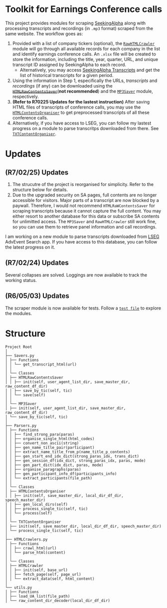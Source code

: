 # Toolkit for Earnings Conference calls
This project provides modules for scraping [SeekingAlpha](https://seekingalpha.com/) along with processing transcripts and recordings (in `.mp3` format) scraped from the same website.
The workflow goes as:
1. Provided with a list of company tickers (optional), the [`RawHTMLCrawler`](https://github.com/GotoRyusuke/Earnings-Conference-Calls/blob/main/HTMLCrawler.py#L82) module will go through all available records for each company in the list and identify earnings conference calls.
An `.xlsx` file will be created to store the information, including the title, year, quarter, URL, and unique transcript ID assigned by SeekingAlpha to each record.
    - Alternatively, you may access [SeekingAlpha Transcripts](https://seekingalpha.com/earnings/earnings-call-transcripts) and get the list of historical transcripts for a given period.
2. Using the information in Step 1, especifically the URLs, *transcripts* and *recordings* (if any) can be downloaded using the ~~[`HTMLRawContentsSaver`](https://github.com/GotoRyusuke/Earnings-Conference-Calls/blob/main/Savers.py#L173)~~(**not recommended**) and the [`MP3Saver`](https://github.com/GotoRyusuke/Earnings-Conference-Calls/blob/main/Savers.py#L225) module, respectively.
3. **(Refer to R70225 Updates for the lastest instruction)** After saving HTML files of transcripts of conference calls, you may use the [`HTMLContentsOrganiser`](https://github.com/GotoRyusuke/Earnings-Conference-Calls/blob/main/Parsers.py#L276) to get preprocessed transcripts of all these conference calls.
4. Alternatively, if you have access to LSEG, you can follow my lastest progress on a module to parse transcritps downloaded from there. See [`TXTContentOrganiser`](https://github.com/GotoRyusuke/Earnings-Conference-Calls/blob/main/Parsers.py#L356). 

# Updates
## (R7/02/25) Updates
1. The strucutre of the project is reorganised for simplicity. Refer to the structure below for details.
2. Due to the upgraded security on SA pages, full contents are no longer accessible for visitors. Major parts of a transcript are now blocked by a paywall. Therefore, I would not recommend `HTMLRaWContentsSaver` for scraping transcripts because it cannot capture the full content. You may either resort to another database for this data or subscribe SA contents for unlimitted access. The `MP3Saver` and `RawHTMLCrawler` still work fine, so you can use them to retrieve panel information and call recordings.

I am working on a new module to parse transcripts downloaded from [LSEG](https://www.lseg.com/en/data-analytics/refinitiv) AdvEvent Search app. If you have access to this database, you can follow the latest progress on it.

## (R7/02/24) Updates
Several collapses are solved. Loggings are now available to track the working status.
## (R6/05/03) Updates
The scraper module is now available for tests. Follow a [`test file`](test.py) to explore the modules.

# Structure
```
Project Root
│
├── Savers.py
│ ├── Functions
│ │ └── get_transcript_html(url)
│ │
│ └── Classes
│ ├── HTMLRawContentsSaver
│ │ ├── init(self, user_agent_list_dir, save_master_dir, raw_content_df_dir)
│ │ ├── save_by_tic(self, tic)
│ │ └── save(self)
│ │
│ └── MP3Saver
│ ├── init(self, user_agent_list_dir, save_master_dir, raw_content_df_dir)
│ └── save_by_tic(self, tic)
│
├── Parsers.py
│ ├── Functions
│ │ ├── find_strong_para(paras)
│ │ ├── organise_single_html(html_codes)
│ │ ├── convert_non_ascii(string)
│ │ ├── gen_name_title_pair(participant)
│ │ ├── extract_name_title_from_p(name_title_p_contents)
│ │ ├── gen_start_end_idx_dict(strong_paras_idx, trans_dict)
│ │ ├── gen_session_df(idx_dict, strong_paras_idx, paras, mode)
│ │ ├── gen_part_dict(idx_dict, paras, mode)
│ │ ├── organise_paragraphs(paras)
│ │ ├── gen_participant_info_df(participants_info)
│ │ └── extract_participants(file_path)
│ │
│ └── Classes
│ ├── HTMLContentsOrganiser
│ │ ├── init(self, save_master_dir, local_dir_df_dir, speech_master_dir)
│ │ ├── gen_local_dirs(self)
│ │ ├── process_single_tic(self, tic)
│ │ └── process(self)
│ │
│ └── TXTContentOrganiser
│ ├── init(self, save_master_dir, local_dir_df_dir, speech_master_dir)
│ └── process_single_tic(self, tic)
│
├── HTMLCrawlers.py
│ ├── Functions
│ │ ├── crawl_html(url)
│ │ └── parse_html(content)
│ │
│ └── Classes
│ ├── HTMLCrawler
│ │ ├── init(self, base_url)
│ │ ├── fetch_page(self, page_url)
│ │ └── extract_data(self, html_content)
│
└── utils.py
│ ├── Functions
│ ├── load_UA_list(file_path)
│ └── raw_content_dir_decoder(local_dir_df_dir)
```




